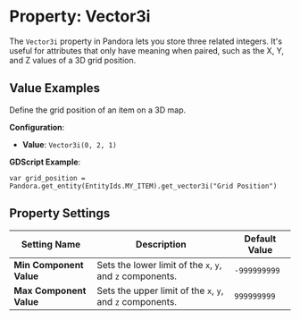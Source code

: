 # Property: Vector3i

The `Vector3i` property in Pandora lets you store three related integers. It's useful for attributes that only have meaning when paired, such as the X, Y, and Z values of a 3D grid position.

## Value Examples

Define the grid position of an item on a 3D map.

**Configuration**:
- **Value**: `Vector3i(0, 2, 1)`

**GDScript Example**:

```gdscript
var grid_position = Pandora.get_entity(EntityIds.MY_ITEM).get_vector3i("Grid Position")
```

## Property Settings

|Setting Name|Description|Default Value|
|---|---|---|
|**Min Component Value**| Sets the lower limit of the `x`, `y`, and `z` components.| `-999999999`|
|**Max Component Value**| Sets the upper limit of the `x`, `y`, and `z` components.| `999999999`|
